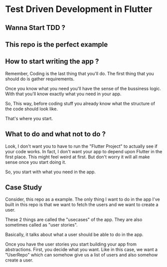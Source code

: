 # Test Driven Development in Flutter

## Wanna Start TDD ? 
## This repo is the perfect example


## How to start writing the app ?

<p>
Remember, Coding is the last thing that you'll do.
The first thing that you should do is gather requirements.

Once you know what you need you'll have the sense of the 
bussiness logic. With that you'll know exactly what you need 
in your app.

So, This way, before coding stuff you already know what the structure
of the code should look like.

That's where you start.
</p>

## What to do and what not to do ?

Look, I don't want you to have to run the "Flutter Project" to
actually see if your code works. In fact, I don't want your app to
depend upon Flutter in the first place. This might feel weird at first.
But don't worry it will all make sense once you start doing it.

So, you start with what you need in the app.

## Case Study

Consider, this repo as a example.
The only thing I want to do in the app I've built in this repo is
that we want to fetch the users and we want to create a user.

These 2 things are called the "usecases" of the app.
They are also sometimes called as "user stories".

Basically, it talks about what a user should be able to do in the app.

Once you have the user stories you start building your app from abstractions.
First, you decide what you want. Like in this case, we want a "UserRepo" which 
can somehow give us a list of users and also somehow create a user.
